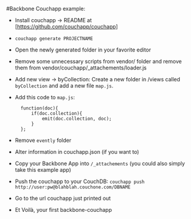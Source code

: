 #Backbone Couchapp example:

- Install couchapp -> README at [https://github.com/couchapp/couchapp]
- `couchapp generate PROJECTNAME`
- Open the newly generated folder in your favorite editor
- Remove some unnecessary scripts from vendor/ folder and remove them from vendor/couchapp/_attachements/loader.js
- Add new view -> byCollection: Create a new folder in /views called `byCollection` and add a new file `map.js`.
- Add this code to `map.js`:

    	function(doc){
    		if(doc.collection){
    			emit(doc.collection, doc);
    		}
    	};
	
- Remove `evently` folder
- Alter information in couchapp.json (if you want to)
- Copy your Backbone App into `/_attachements` (you could also simply take this example app)
- Push the couchapp to your CouchDB: `couchapp push http://user:pw@blahblah.couchone.com/DBNAME`
- Go to the url couchapp just printed out
- Et Voilà, your first backbone-couchapp